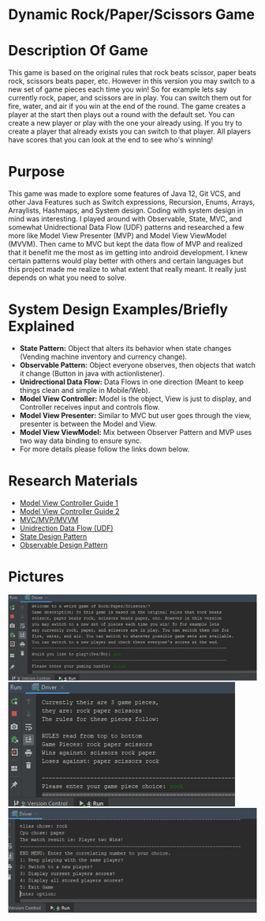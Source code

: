 # Dynamic Rock/Paper/Scissors Game

# Description Of Game
This game is based on the original rules that rock beats scissor, paper beats rock, scissors beats paper, etc. However in this version
you may switch to a new set of game pieces each time you win! So for example lets say currently rock, paper, and scissors are in play. You 
can switch them out for fire, water, and air if you win at the end of the round. The game creates a player at the start then plays out a 
round with the default set. You can create a new player or play with the one your already using. If you try to create a player that 
already exists you can switch to that player. All players have scores that you can look at the end to see who's winning!

# Purpose
This game was made to explore some features of Java 12, Git VCS, and other Java Features such as Switch expressions, Recursion, Enums, Arrays, Arraylists, Hashmaps, and System design. Coding with system design in mind was interesting. I played around with Observable, State, MVC, and somewhat Unidrectional Data Flow (UDF) patterns and researched a few more like Model View Presenter (MVP) and Model View ViewModel (MVVM). Then came to MVC but kept the data flow of MVP and realized that it benefit me the most as im getting into android development. I knew certain patterns would play better with others and certain languages but this project made me realize to what 
extent that really meant. It really just depends on what you need to solve.

# System Design Examples/Briefly Explained
- **State Pattern:** Object that alters its behavior when state changes (Vending machine inventory and currency change).
- **Observable Pattern:** Object everyone observes, then objects that watch it change (Button in java with actionlistener).
- **Unidrectional Data Flow:** Data Flows in one direction (Meant to keep things clean and simple in Mobile/Web).
- **Model View Controller:** Model is the object, View is just to display, and Controller receives input and controls flow.
- **Model View Presenter:** Similar to MVC but user goes through the view, presenter is between the Model and View.
- **Model View ViewModel:** Mix between Observer Pattern and MVP uses two way data binding to ensure sync.
- For more details please follow the links down below.

# Research Materials
- [Model View Controller Guide 1](http://www.newthinktank.com/2013/02/mvc-java-tutorial/)
- [Model View Controller Guide 2](https://www.tutorialspoint.com/design_pattern/mvc_pattern.htm)
- [MVC/MVP/MVVM](https://medium.com/@ankit.sinhal/mvc-mvp-and-mvvm-design-pattern-6e169567bbad)
- [Unidrection Data Flow (UDF)](https://www.exclamationlabs.com/blog/the-case-for-unidirectional-data-flow/)
- [State Design Pattern](https://www.geeksforgeeks.org/state-design-pattern/)
- [Observable Design Pattern](https://www.vogella.com/tutorials/DesignPatternObserver/article.html)

# Pictures
![Screenshot1](https://github.com/EliasAFZ/RockPaperScissors/blob/master/Screenshots/Screenshot%20(99).png)
![Screenshot2](https://github.com/EliasAFZ/RockPaperScissors/blob/master/Screenshots/Screenshot%20(101).png)
![Screenshot3](https://github.com/EliasAFZ/RockPaperScissors/blob/master/Screenshots/Screenshot%20(100).png)
